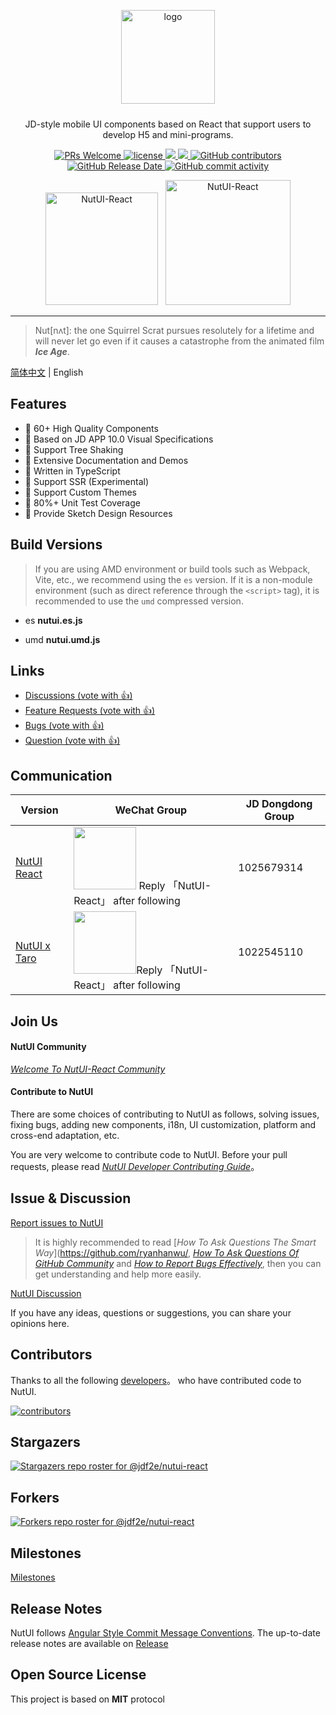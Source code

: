 
<p align="center">
    <img alt="logo" src="https://img11.360buyimg.com/imagetools/jfs/t1/211965/25/7152/22022/61b16785E433119bb/aa41d7a9f7e823f3.png" width="150" style="margin-bottom: 10px;">
</p>

<p align="center">JD-style mobile UI components based on React that support users to develop H5 and mini-programs.</p>

<p align="center">
    <a href="http://makeapullrequest.com">
    <img src="https://img.shields.io/badge/PRs-welcome-brightgreen.svg?style=flat-square" alt="PRs Welcome" />
  </a>
  <a href="https://github.com/jdf2e/nutui-react">
    <img src="https://img.shields.io/npm/l/@nutui/nutui-react.svg" alt="license"/>
  </a>
  <a href="https://www.npmjs.com/package/@nutui/nutui-react">
    <img src="https://img.shields.io/npm/v/@nutui/nutui-react.svg?style=flat-square">
  </a>
  <a href="https://www.npmjs.com/package/@nutui/nutui-react">
    <img src="https://img.shields.io/npm/dt/@nutui/nutui-react.svg?style=flat-square">
  </a>
  <a href="https://github.com/jdf2e/nutui-react">
    <img src="https://img.shields.io/github/contributors/jdf2e/nutui-react" alt="GitHub contributors">
  </a>
  <a href="https://github.com/jdf2e/nutui-react">
    <img src="https://img.shields.io/github/release-date/jdf2e/nutui-react" alt="GitHub Release Date">
  </a>
  <a href="https://github.com/jdf2e/nutui-react">
    <img src="https://img.shields.io/github/commit-activity/w/jdf2e/nutui-react" alt="GitHub commit activity">
   </a>
</p>

<p align='center'>
  <img src="https://img12.360buyimg.com/imagetools/jfs/t1/202336/18/18586/7437/61b832ccE0b13d53d/18605da7232a5a0e.png" height="180" alt="NutUI-React" />  &nbsp;
  <img src="https://img13.360buyimg.com/imagetools/jfs/t1/102323/22/33163/27773/632a7855E75c9fa02/8c351778f47d24f5.jpg" width="200" alt="NutUI-React" />
</p>

---

> Nut[nʌt]: the one Squirrel Scrat pursues resolutely for a lifetime and will never let go even if it causes a catastrophe from the animated film ***Ice Age***.

[简体中文](./README_ZH.md) | English

## Features

* 🚀 60+ High Quality Components
* 📖 Based on JD APP 10.0 Visual Specifications
* 🍭 Support Tree Shaking
* 📖 Extensive Documentation and Demos
* 💪 Written in TypeScript
* 💪 Support SSR (Experimental)
* 🍭 Support Custom Themes
* 🍭 80%+ Unit Test Coverage
* 📖 Provide Sketch Design Resources


## Build Versions

> If you are using AMD environment or build tools such as Webpack, Vite, etc., we recommend using the `es` version. If it is a non-module environment (such as direct reference through the `<script>` tag), it is recommended to use the `umd` compressed version.

* es **nutui.es.js**

* umd **nutui.umd.js**


##  Links

<ul>
    <li>
        <a href="https://github.com/jdf2e/nutui-react/discussions">
            Discussions  (vote with 👍)
        </a>
    </li>
    <li>
        <a href="https://github.com/jdf2e/nutui-react/issues?q=is%3Aissue+is%3Aopen+label%3A%22help+wanted%22">
            Feature Requests (vote with 👍)
        </a>
    </li>
     <li>
        <a href="https://github.com/jdf2e/nutui-react/labels/bug%203.0">
            Bugs (vote with 👍)
        </a>
    </li>
     <li>
        <a href="https://github.com/jdf2e/nutui-react/issues?q=is%3Aissue+is%3Aopen+label%3Aquestion">
            Question  (vote with 👍)
        </a>
    </li>
</ul>


## Communication

| Version | WeChat Group | JD Dongdong Group |
| --- | --- |--- |
| [NutUI React](https://github.com/jdf2e/nutui-react/issues) | <img src="https://storage.360buyimg.com/imgtools/17c67beff6-4acf07c0-609c-11ed-a6ef-69df15b605e4.png" width="100" /> Reply 「NutUI-React」 after following | 1025679314 |
| [NutUI x Taro](https://github.com/jdf2e/nutui/issues) | <img src="https://camo.githubusercontent.com/db4276b4ee4b443158195e943e9e678cb4d2afb7580f70d4d817ef0a90413aec/687474703a2f2f73746f726167652e333630627579696d672e636f6d2f7461726f2d6a642d636f6d2f7374617469632f636f6e746163745f7461726f5f6e757475695f71722e706e67" width="100" />Reply 「NutUI-React」 after following | 1022545110 |


## Join Us

#### NutUI Community

[*Welcome To NutUI-React  Community*](https://github.com/jdf2e/nutui-react/discussions/348)

#### Contribute to NutUI

There are some choices of contributing to NutUI as follows, solving issues, fixing bugs, adding new components, i18n, UI customization, platform and cross-end adaptation, etc.

You are very welcome to contribute code to NutUI. Before your pull requests, please read [*NutUI Developer Contributing Guide*](https://github.com/jdf2e/nutui-react/discussions/348)。


## Issue & Discussion

[Report issues to NutUI](https://nutui.jd.com/nutui-issue-helper/?repo=jdf2e/nutui-react&lang=zh-cn)

> It is highly recommended to read [*How To Ask Questions The Smart Way*](https://github.com/ryanhanwu/, [*How To Ask Questions Of GitHub Community*](https://github.com/seajs/seajs/issues/545) and [*How to Report Bugs Effectively*](https://www.chiark.greenend.org.uk/~sgtatham/bugs.html), then you can get understanding and help more easily.

[NutUI Discussion](https://github.com/jdf2e/nutui-react/discussions)

If you have any ideas, questions or suggestions, you can share your opinions here.

## Contributors

Thanks to all the following [developers](https://github.com/jdf2e/nutui-react/graphs/contributors)。 who have contributed code to NutUI.


<a href="https://github.com/jdf2e/nutui-react/graphs/contributors">
  <img src="https://contrib.rocks/image?repo=jdf2e/nutui-react" alt="contributors"/>
</a>


## Stargazers 

[![Stargazers repo roster for @jdf2e/nutui-react](https://reporoster.com/stars/jdf2e/nutui-react)](https://github.com/jdf2e/nutui-react/stargazers)

## Forkers

[![Forkers repo roster for @jdf2e/nutui-react](https://reporoster.com/forks/jdf2e/nutui-react)](https://github.com/jdf2e/nutui-react/network/members)

## Milestones

[Milestones](https://github.com/jdf2e/nutui-react/projects)

## Release Notes

NutUI follows [Angular Style Commit Message Conventions](https://gist.github.com/stephenparish/9941e89d80e2bc58a153). The up-to-date release notes are available on [Release](https://github.com/jdf2e/nutui-react/releases)


## Open Source License

This project is based on **MIT** protocol